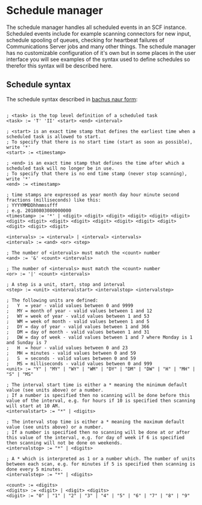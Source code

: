 # Schedule manager
The schedule manager handles all scheduled events in an SCF instance. Scheduled events include for example scanning connectors for new input, schedule spooling of queues, checking for heartbeat failures of Communications Server jobs and many other things. The schedule manager has no customizable configuration of it's own but in some places in the user interface you will see examples of the syntax used to define schedules so therefor this syntax will be described here.

## Schedule syntax
The schedule syntax described in [bachus naur form](https://en.wikipedia.org/wiki/Backus%E2%80%93Naur_form):

```bnf

; <task> is the top level definition of a scheduled task
<task> := 'T' 'II' <start> <end> <interval>

; <start> is an exact time stamp that defines the earliest time when a scheduled task is allowed to start.
; To specify that there is no start time (start as soon as possible), write '*'
<start> := <timestamp>

; <end> is an exact time stamp that defines the time after which a scheduled task will no longer be in use.
; To specify that there is no end time stamp (never stop scanning), write '*'
<end> := <timestamp>

; time stamps are expressed as year month day hour minute second fractions (milliseconds) like this:
; YYYYMMDDhhmmssfff
; e.g. 20180803080000000
<timestamp> := '*' | <digit> <digit> <digit> <digit> <digit> <digit> <digit> <digit> <digit> <digit> <digit> <digit> <digit> <digit> <digit> <digit> <digit>

<intervals> := <interval> | <interval> <intervals>
<interval> := <and> <or> <step>

; The number of <intervals> must match the <count> number
<and> := '&' <count> <intervals>

; The number of <intervals> must match the <count> number
<or> := '|' <count> <intervals>

; A step is a unit, start, stop and interval
<step> := <unit> <intervalstart> <intervalstop> <intervalstep>

; The following units are defined:
;   Y  = year - valid values between 0 and 9999
;   MY = month of year - valid values between 1 and 12
;   WY = week of year - valid values between 1 and 53
;   WM = week of month - valid values between 1 and 5
;   DY = day of year - valid values between 1 and 366
;   DM = day of month - valid values between 1 and 31
;   DW = day of week - valid values between 1 and 7 where Monday is 1 and Sunday is 7
;   H  = hour - valid values between 0 and 23
;   MH = minutes - valid values between 0 and 59
;   S  = seconds - valid values between 0 and 59
;   MS = milliseconds - valid values between 0 and 999
<unit> := "Y" | "MY" | "WY" | "WM" | "DY" | "DM" | "DW" | "H" | "MH" | "S" | "MS"

; The interval start time is either a * meaning the minimum default value (see units above) or a number.
; If a number is specified then no scanning will be done before this value of the interval, e.g. for hours if 10 is specified then scanning will start at 10 AM.
<intervalstart> := "*" | <digits>

; The interval stop time is either a * meaning the maximum default value (see units above) or a number.
; If a number is specified then no scanning will be done at or after this value of the interval, e.g. for day of week if 6 is specified then scanning will not be done on weekends.
<intervalstop> := "*" | <digits>

; A * which is interpreted as 1 or a number which. The number of units between each scan, e.g. for minutes if 5 is specified then scanning is done every 5 minutes.
<intervalstep> := "*" | <digits>

<count> := <digits>
<digits> := <digit> | <digit> <digits>
<digit> := "0" | "1" | "2" | "3" | "4" | "5" | "6" | "7" | "8" | "9"

```
